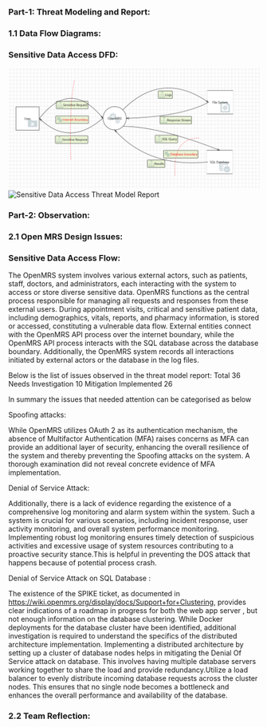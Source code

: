 ### Part-1: Threat Modeling and Report:
### 1.1 Data Flow Diagrams:
### Sensitive Data Access DFD:
![Sensitive Data Access](/DataFlow/SensitiveDataFlow.png)
![Sensitive Data Access Threat Model Report](https://htmlpreview.github.io/?https://github.com/sanne88/cyber8420projectopenmrs/blob/main/DataFlow/SensitiveDataAccessDFD.html)

### Part-2: Observation:

### 2.1 Open MRS Design Issues:

### Sensitive Data Access Flow:

The OpenMRS system involves various external actors, such as patients, staff, doctors, and administrators, each interacting with the system to access or store diverse sensitive data. OpenMRS functions as the central process responsible for managing all requests and responses from these external users. During appointment visits, critical and sensitive patient data, including demographics, vitals, reports, and pharmacy information, is stored or accessed, constituting a vulnerable data flow. External entities connect with the OpenMRS API process over the internet boundary, while the OpenMRS API process interacts with the SQL database across the database boundary. Additionally, the OpenMRS system records all interactions initiated by external actors or the database in the log files.

Below is the list of issues observed in the threat model report:
Total	36
Needs Investigation	10
Mitigation Implemented	26

In summary the issues that needed attention can be categorised as below

Spoofing attacks:

While OpenMRS utilizes OAuth 2 as its authentication mechanism, the absence of Multifactor Authentication (MFA) raises concerns as MFA can provide an additional layer of security, enhancing the overall resilience of the system and thereby preventing the Spoofing attacks on the system. A thorough examination did not reveal concrete evidence of MFA implementation.

Denial of Service Attack: 

Additionally, there is a lack of evidence regarding the existence of a comprehensive log monitoring and alarm system within the system. Such a system is crucial for various scenarios, including incident response, user activity monitoring, and overall system performance monitoring. Implementing robust log monitoring ensures timely detection of suspicious activities and excessive usage of system resources contributing to a proactive security stance.This is helpful in preventing the DOS attack that happens because of potential process crash.

Denial of Service Attack on SQL Database : 

The existence of the SPIKE ticket, as documented in https://wiki.openmrs.org/display/docs/Support+for+Clustering, provides clear indications of a roadmap in progress for both the web app server , but not enough information on the database clustering. While Docker deployments for the database cluster have been identified, additional investigation is required to understand the specifics of the distributed architecture implementation.
Implementing a distributed architecture by setting up a cluster of database nodes helps in mitigating the Denial Of Service attack on database. This involves having multiple database servers working together to share the load and provide redundancy.Utilize a load balancer to evenly distribute incoming database requests across the cluster nodes. This ensures that no single node becomes a bottleneck and enhances the overall performance and availability of the database.

### 2.2 Team Reflection:



